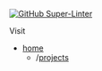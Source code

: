 [![GitHub Super-Linter](https://github.com/mitgedanken/mitgedanken.github.io/workflows/Lint%20Code%20Base/badge.svg)](https://github.com/marketplace/actions/super-linter)

Visit
- [home](https://mitgedanken.github.io/)
  - /[projects](https://mitgedanken.github.io/projects)

